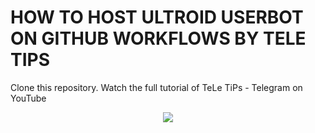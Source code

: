 # HOW TO HOST ULTROID USERBOT ON GITHUB WORKFLOWS BY TELE TIPS

Clone this repository. Watch the full tutorial of TeLe TiPs - Telegram on YouTube

<p align="center">
<img src="https://telegra.ph/file/d5df9ef11f35c848c77e5.jpg">
<p>
